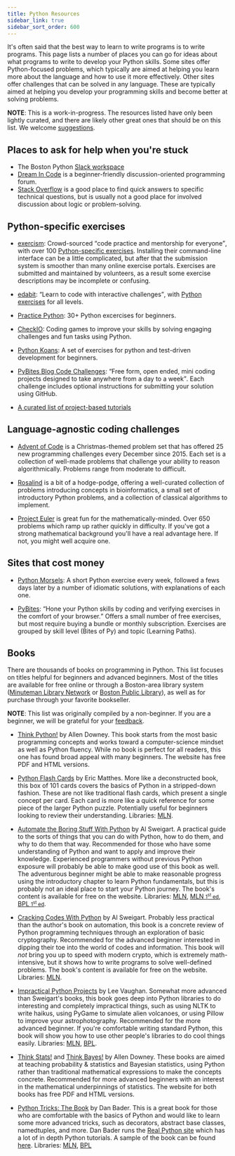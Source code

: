 ```yaml
---
title: Python Resources
sidebar_link: true
sidebar_sort_order: 600
---
```


It's often said that the best way to learn to write programs is to write programs. This page lists a number of places you can go for ideas about what programs to write to develop your Python skills. Some sites offer Python-focused problems, which typically are aimed at helping you learn more about the language and how to use it more effectively. Other sites offer challenges that can be solved in any language. These are typically aimed at helping you develop your programming skills and become better at solving problems.

**NOTE**: This is a work-in-progress. The resources listed have only been lightly curated, and there are likely other great ones that should be on this list. We welcome [suggestions](#edit-page).

## Places to ask for help when you're stuck

- The Boston Python [Slack workspace](https://about.bostonpython.com/slack)
- [Dream In Code](https://www.dreamincode.net/) is a beginner-friendly discussion-oriented programming forum. 
- [Stack Overflow](https://stackoverflow.com/) is a good place to find quick answers to specific technical questions, but is usually not a good place for involved discussion about logic or problem-solving. 

## Python-specific exercises

- [exercism](https://exercism.io/): Crowd-sourced <q>code practice and mentorship for everyone</q>, with over 100 [Python-specific exercises](https://exercism.io/tracks/python). Installing their command-line interface can be a little complicated, but after that the submission system is smoother than many online exercise portals. Exercises are submitted and maintained by volunteers, as a result some exercise descriptions may be incomplete or confusing.

- [edabit](https://edabit.com/): <q>Learn to code with interactive challenges</q>, with [Python exercises](https://edabit.com/challenges/python3) for all levels.

- [Practice Python](https://www.practicepython.org/): 30+ Python excercises for beginners.

- [CheckIO](https://checkio.org/): Coding games to improve your skills by solving engaging challenges and fun tasks using Python.

- [Python Koans](https://github.com/gregmalcolm/python_koans): A set of exercises for python and test-driven development for beginners.

- [PyBites Blog Code Challenges](https://codechalleng.es/challenges/): <q>Free form, open ended, mini coding projects designed to take anywhere from a day to a week</q>. Each challenge includes optional instructions for submitting your solution using GitHub.

- [A curated list of project-based tutorials](https://github.com/tuvtran/project-based-learning#python)

## Language-agnostic coding challenges

- [Advent of Code](https://adventofcode.com/) is a Christmas-themed problem set that has offered 25 new programming challenges every December since 2015. Each set is a collection of well-made problems that challenge your ability to reason algorithmically. Problems range from moderate to difficult.

- [Rosalind](http://rosalind.info/problems/locations/) is a bit of a hodge-podge, offering a well-curated collection of problems introducing concepts in bioinformatics, a small set of introductory Python problems, and a collection of classical algorithms to implement.

- [Project Euler](https://projecteuler.net/) is great fun for the mathematically-minded. Over 650 problems which ramp up rather quickly in difficulty. If you've got a strong mathematical background you'll have a real advantage here. If not, you might well acquire one.

## Sites that cost money

- [Python Morsels](https://www.pythonmorsels.com/): A short Python exercise every week, followed a fews days later by a number of idiomatic solutions, with explanations of each one.

- [PyBites](https://codechalleng.es/): <q>Hone your Python skills by coding and verifying exercises in the comfort of your browser.</q> Offers a small number of free exercises, but most require buying a bundle or monthly subscription. Exercises are grouped by skill level (Bites of Py) and topic (Learning Paths).

## Books

There are thousands of books on programming in Python. This list focuses on titles helpful for beginners and advanced beginners. Most of the titles are available for free online or through a Boston-area library system ([Minuteman Library Network](https://www.minlib.net/) or [Boston Public Library](https://www.bpl.org/)), as well as for purchase through your favorite bookseller.

**NOTE**: This list was originally compiled by a non-beginner. If you are a beginner, we will be grateful for your [feedback](#edit-page).

- [Think Python!](https://greenteapress.com/wp/think-python-2e/) by Allen Downey. This book starts from the most basic programming concepts and works toward a computer-science mindset as well as Python fluency. While no book is perfect for all readers, this one has found broad appeal with many beginners. The website has free PDF and HTML versions.

- [Python Flash Cards](https://nostarch.com/pythonflashcards) by Eric Matthes. More like a deconstructed book, this box of 101 cards covers the basics of Python in a stripped-down fashion. These are not like traditional flash cards, which present a single concept per card. Each card is more like a quick reference for some piece of the larger Python puzzle. Potentially useful for beginners looking to review their understanding. Libraries: [MLN](https://find.minlib.net/iii/encore/record/C__Rb3814347).

- [Automate the Boring Stuff With Python](https://automatetheboringstuff.com/) by Al Sweigart. A practical guide to the sorts of things that you can do with Python, how to do them, and why to do them that way. Recommended for those who have some understanding of Python and want to apply and improve their knowledge. Experienced programmers without previous Python exposure will probably be able to make good use of this book as well. The adventurous beginner might be able to make reasonable progress using the introductory chapter to learn Python fundamentals, but this is probably not an ideal place to start your Python journey. The book's content is available for free on the website. Libraries: [MLN](https://find.minlib.net/iii/encore/record/C__Rb3867472), [MLN <small>1<sup>st</sup> ed</small>](https://find.minlib.net/iii/encore/record/C__Rb3226226), [BPL <small>1<sup>st</sup> ed</small>](https://bpl.bibliocommons.com/item/show/6969316075).

- [Cracking Codes With Python](https://inventwithpython.com/cracking/) by Al Sweigart. Probably less practical than the author's book on automation, this book is a concrete review of Python programming techniques through an exploration of basic cryptography. Recommended for the advanced beginner interested in dipping their toe into the world of codes and information. This book will *not* bring you up to speed with modern crypto, which is extremely math-intensive, but it shows how to write programs to solve well-defined problems. The book's content is available for free on the website. Libraries: [MLN](https://find.minlib.net/iii/encore/record/C__Rb3685466).

- [Impractical Python Projects](https://nostarch.com/impracticalpythonprojects) by Lee Vaughan. Somewhat more advanced than Sweigart's books, this book goes deep into Python libraries to do interesting and completely impractical things, such as using NLTK to write haikus, using PyGame to simulate alien volcanoes, or using Pillow to improve your astrophotography. Recommended for the more advanced beginner. If you're comfortable writing standard Python, this book will show you how to use other people's libraries to do cool things easily. Libraries: [MLN](https://find.minlib.net/iii/encore/record/C__Rb3725372), [BPL](https://bpl.bibliocommons.com/item/show/6971575075).

- [Think Stats!](https://greenteapress.com/wp/think-stats-2e/) and [Think Bayes!](http://greenteapress.com/wp/think-bayes/) by Allen Downey. These books are aimed at teaching probability & statistics and Bayesian statistics, using Python rather than traditional mathematical expressions to make the concepts concrete. Recommended for more advanced beginners with an interest in the mathematical underpinnings of statistics. The website for both books has free PDF and HTML versions.

- [Python Tricks: The Book](https://realpython.com/products/python-tricks-book/) by Dan Bader. This is a great book for those who are comfortable with the basics of Python and would like to learn some more advanced tricks, such as decorators, abstract base classes, namedtuples, and more. Dan Bader runs the [Real Python site](https://realpython.com/) which has a lot of in depth Python tutorials. A sample of the book can be found [here](https://static.realpython.com/python-tricks-book/Python%20Tricks%20Sample.pdf). Libraries: [MLN](https://find.minlib.net/iii/encore/record/C__Rb3739402), [BPL](https://bpl.bibliocommons.com/item/show/12035076981)
